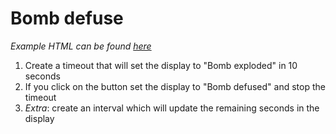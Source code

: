 # Bomb defuse

*Example HTML can be found [here](../assets/bomb-defuse.html)*

1. Create a timeout that will set the display to "Bomb exploded" in 10 seconds
1. If you click on the button set the display to "Bomb defused" and stop the
  timeout
1. *Extra*: create an interval which will update the remaining seconds in the
  display